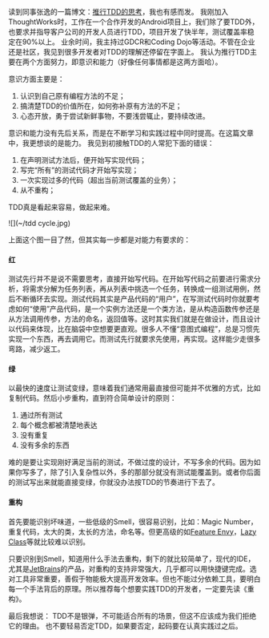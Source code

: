 读到同事张逸的一篇博文：[推行TDD的思考](http://agiledon.github.io/blog/2013/12/25/thought-about-applying-tdd/)，我也有感而发。
我刚加入ThoughtWorks时，工作在一个合作开发的Android项目上，我们除了要TDD外，也要求并指导客户公司的开发人员进行TDD，项目开发了快半年，测试覆盖率稳定在90%以上。
业余时间，我主持过GDCR和Coding Dojo等活动。不管在企业还是社区，我见到很多开发者对TDD的理解还停留在字面上。
我认为推行TDD主要在两个方面努力，即意识和能力（好像任何事情都是这两方面哈）。

意识方面主要是：

1. 认识到自己原有编程方法的不足；
1. 搞清楚TDD的价值所在，如何弥补原有方法的不足；
1. 心态开放，勇于尝试新鲜事物，不要浅尝辄止，要持续改进。

意识和能力没有先后关系，而是在不断学习和实践过程中同时提高。在这篇文章中，我更想谈的是能力。
我见到初接触TDD的人常犯下面的错误：

1. 在声明测试方法后，便开始写实现代码；
1. 写完“所有”的测试代码才开始写实现；
1. 一次实现过多的代码（超出当前测试覆盖的业务）；
1. 从不重构；

TDD真是看起来容易，做起来难。

![](~/tdd cycle.jpg)

上面这个图一目了然，但其实每一步都是对能力有要求的：
#### 红
测试先行并不是说不需要思考，直接开始写代码。在开始写代码之前要进行需求分析，将需求分解为任务列表，再从列表中挑选一个任务，转换成一组测试用例，然后不断循环去实现。测试代码其实是产品代码的“用户”，在写测试代码时你就要考虑如何“使用”产品代码，是一个实例方法还是一个类方法，是从构造函数传参还是从方法调用传参，方法的命名，返回值等。这时其实我们就是在做设计，而且设计以代码来体现，比在脑袋中空想要更直观。很多人不懂“意图式编程”，总是习惯先实现一个东西，再去调用它。而测试先行就要求先使用，再实现。这样能少走很多弯路，减少返工。

#### 绿
以最快的速度让测试变绿，意味着我们通常用最直接但可能并不优雅的方式，比如复制代码。然后小步重构，直到符合简单设计的原则：
1. 通过所有测试
2. 每个概念都被清楚地表达
3. 没有重复
4. 没有多余的东西

难的是要让实现刚好满足当前的测试，不做过度的设计，不写多余的代码。因为如果你写多了，除了引入复杂性以外，多的那部分就没有测试能覆盖到。或者你后面的测试写出来就能直接变绿，你就没办法按TDD的节奏进行下去了。

#### 重构
首先要能识别坏味道，一些低级的Smell，很容易识别，比如：Magic Number，重复代码，太大的类，太长的方法，命名等。但更高级的如[Feature Envy](http://sourcemaking.com/refactoring/feature-envy)，[Lazy Class](http://sourcemaking.com/refactoring/lazy-class)等就比较难以识别。

只要识别到Smell，知道用什么手法去重构，剩下的就比较简单了，现代的IDE，尤其是[JetBrains](https://www.jetbrains.com/products.html)的产品，对重构的支持非常强大，几乎都可以用快捷键完成。选对工具非常重要，善假于物能极大提高开发效率。但也不能过分依赖工具，要明白每一个手法背后的原理。所以推荐每个想要实践TDD的开发者，一定要先读《重构》。

最后我想说：
TDD不是银弹，不可能适合所有的场景，但这不应该成为我们拒绝它的理由。
也不要轻易否定TDD，如果要否定，起码要在认真实践过之后。
